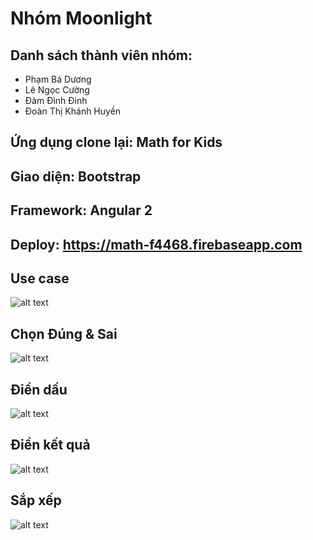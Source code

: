 # Nhóm Moonlight

## Danh sách thành viên nhóm:

* Phạm Bá Dương
* Lê Ngọc Cường
* Đàm Đình Đinh
* Đoàn Thị Khánh Huyền

## Ứng dụng clone lại: Math for Kids

## Giao diện: Bootstrap
## Framework: Angular 2

## Deploy: https://math-f4468.firebaseapp.com

## Use case 
![alt text](https://s3-ap-southeast-1.amazonaws.com/kipalog.com/loup72rw3h_blob)

## Chọn Đúng & Sai
![alt text](https://s3-ap-southeast-1.amazonaws.com/kipalog.com/b0m1hnpcz2_blob)

## Điền dấu
![alt text](https://s3-ap-southeast-1.amazonaws.com/kipalog.com/whm2pqj180_blob)

## Điền kết quả
![alt text](https://s3-ap-southeast-1.amazonaws.com/kipalog.com/g2etieqojm_blob)

## Sắp xếp
![alt text](https://s3-ap-southeast-1.amazonaws.com/kipalog.com/8r92o7euff_blob)


